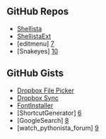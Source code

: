 GitHub Repos
------------
* [Shellista][1]
* [ShellistaExt][2]
* [editmenu] [7]
* [Snakeyes] [10]

GitHub Gists
------------
* [Dropbox File Picker][3]
* [Dropbox Sync][4]
* [FontInstaller][5]
* [ShortcutGenerator] [6]
* [GoogleSearch] [8]
* [watch_pythonista_forum] [9]

[1]: https://github.com/transistor1/shellista
[2]: https://github.com/briarfox/ShellistaExt
[3]: https://gist.github.com/omz/fb180c58c94526e2c40b
[4]: https://gist.github.com/sidewinder42/8631794
[5]: https://gist.github.com/omz/9901460
[6]: https://gist.github.com/omz/7870550
[7]: https://github.com/jsbain/editmenu
[8]: https://gist.github.com/omz/3908817
[9]: https://gist.github.com/cclauss/8794104
[10]: https://github.com/gerzer/snakeyes